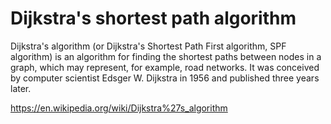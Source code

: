 # Dijkstra's shortest path algorithm

Dijkstra's algorithm (or Dijkstra's Shortest Path First algorithm, SPF
algorithm) is an algorithm for finding the shortest paths between nodes in a
graph, which may represent, for example, road networks. It was conceived by
computer scientist Edsger W. Dijkstra in 1956 and published three years later.

<https://en.wikipedia.org/wiki/Dijkstra%27s_algorithm>
